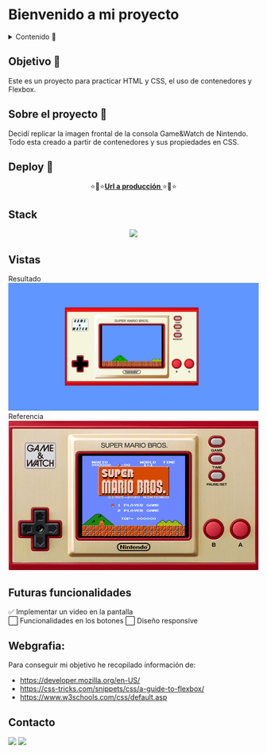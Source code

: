 # Bienvenido a mi proyecto

<details>
  <summary>Contenido 📝</summary>
  <ol>
    <li><a href="#objetivo-🎯">Objetivo</a></li>
    <li><a href="#sobre-el-proyecto-🔎">Sobre el proyecto</a></li>
    <li><a href="#deploy-🚀">Deploy</a></li>
    <li><a href="#stack">Stack</a></li>
    <li><a href="#vistas">Vistas</a></li>
    <li><a href="#futuras-funcionalidades">Futuras funcionalidades</a></li>
    <li><a href="#webgrafia">Webgrafia</a></li>
    <li><a href="#contacto">Contacto</a></li>
  </ol>
</details>

## Objetivo 🎯

Este es un proyecto para practicar HTML y CSS, el uso de contenedores y Flexbox.

## Sobre el proyecto 🔎

Decidí replicar la imagen frontal de la consola Game&Watch de Nintendo. Todo esta creado a partir de contenedores y sus propiedades en CSS.

  
## Deploy 🚀
<div align="center">
    ⭐🌟⭐<a href="https://adrip01.github.io/Videoconsola-CSS/"><strong>Url a producción </strong></a>⭐🌟⭐
</div>

## Stack

<div align="center">
    <img src= "https://upload.wikimedia.org/wikipedia/commons/thumb/1/10/CSS3_and_HTML5_logos_and_wordmarks.svg/2560px-CSS3_and_HTML5_logos_and_wordmarks.svg.png"/>
 </div>


## Vistas

Resultado
<img src="./img/GameWatchCSS.jpg">  
Referencia
<img src="./img/gamewatch.png">

## Futuras funcionalidades

<!-- ✅   -->

✅ Implementar un video en la pantalla  
⬜ Funcionalidades en los botones
⬜ Diseño responsive

## Webgrafia:

Para conseguir mi objetivo he recopilado información de:

- https://developer.mozilla.org/en-US/
- https://css-tricks.com/snippets/css/a-guide-to-flexbox/
- https://www.w3schools.com/css/default.asp

## Contacto

<a href = "mailto:adrianapardo1998@gmail.com"><img src="https://img.shields.io/badge/Gmail-C6362C?style=for-the-badge&logo=gmail&logoColor=white" target="_blank"></a>
<a href="https://www.linkedin.com/in/adriana-pardo-diez/" target="_blank"><img src="https://img.shields.io/badge/-LinkedIn-%230077B5?style=for-the-badge&logo=linkedin&logoColor=white" target="_blank"></a>

</p>
